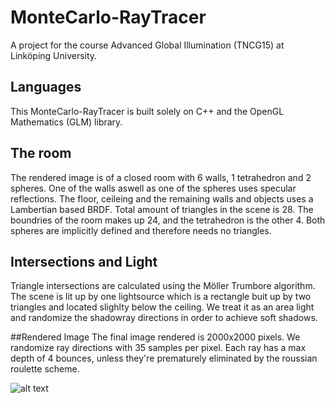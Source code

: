 # MonteCarlo-RayTracer
A project for the course Advanced Global Illumination (TNCG15) at Linköping University.

## Languages
This MonteCarlo-RayTracer is built solely on C++ and the OpenGL Mathematics (GLM) library. 

## The room
The rendered image is of a closed room with 6 walls, 1 tetrahedron and 2 spheres. One of the walls aswell as one of the spheres
uses specular reflections. The floor, ceileing and the remaining walls and objects uses a Lambertian based BRDF. 
Total amount of triangles in the scene is 28. The boundries of the room makes up 24, and the tetrahedron is the other 4.
Both spheres are implicitly defined and therefore needs no triangles.

## Intersections and Light
Triangle intersections are calculated using the Möller Trumbore algorithm. The scene is lit up by one lightsource which is a rectangle
buit up by two triangles and located slighlty below the ceiling. We treat it as an area light and randomize the shadowray
directions in order to achieve soft shadows.

##Rendered Image
The final image rendered is 2000x2000 pixels. We randomize ray directions with 35 samples per pixel. Each ray has a max depth 
of 4 bounces, unless they're prematurely eliminated by the roussian roulette scheme. 

![alt text](https://imgur.com/a/jpUUkTK)
